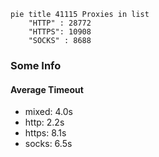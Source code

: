 
```mermaid
pie title 41115 Proxies in list
    "HTTP" : 28772
    "HTTPS": 10908
    "SOCKS" : 8688
```

### Some Info
#### Average Timeout

- mixed: 4.0s
- http: 2.2s
- https: 8.1s
- socks: 6.5s